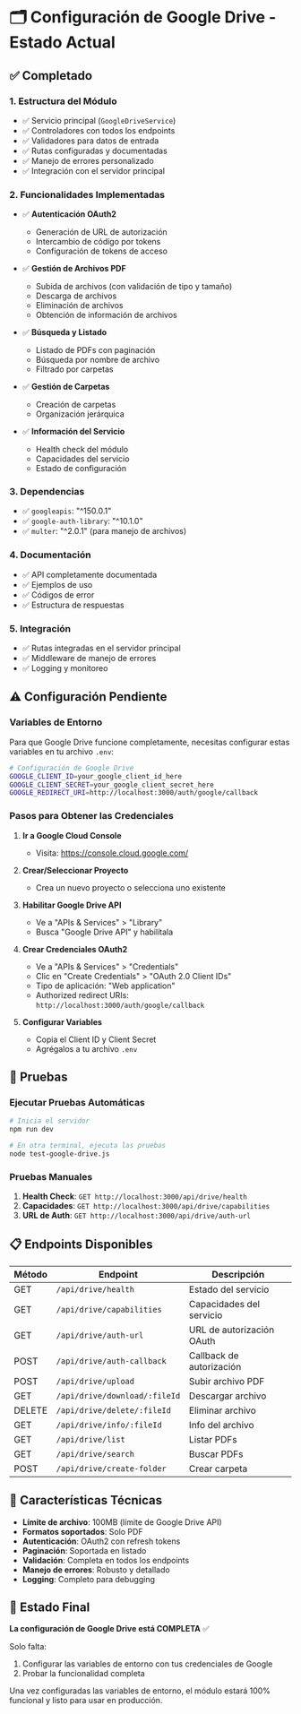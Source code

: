 # 🗂️ Configuración de Google Drive - Estado Actual

## ✅ Completado

### 1. **Estructura del Módulo**
- ✅ Servicio principal (`GoogleDriveService`)
- ✅ Controladores con todos los endpoints
- ✅ Validadores para datos de entrada
- ✅ Rutas configuradas y documentadas
- ✅ Manejo de errores personalizado
- ✅ Integración con el servidor principal

### 2. **Funcionalidades Implementadas**
- ✅ **Autenticación OAuth2**
  - Generación de URL de autorización
  - Intercambio de código por tokens
  - Configuración de tokens de acceso

- ✅ **Gestión de Archivos PDF**
  - Subida de archivos (con validación de tipo y tamaño)
  - Descarga de archivos
  - Eliminación de archivos
  - Obtención de información de archivos

- ✅ **Búsqueda y Listado**
  - Listado de PDFs con paginación
  - Búsqueda por nombre de archivo
  - Filtrado por carpetas

- ✅ **Gestión de Carpetas**
  - Creación de carpetas
  - Organización jerárquica

- ✅ **Información del Servicio**
  - Health check del módulo
  - Capacidades del servicio
  - Estado de configuración

### 3. **Dependencias**
- ✅ `googleapis`: "^150.0.1"
- ✅ `google-auth-library`: "^10.1.0"
- ✅ `multer`: "^2.0.1" (para manejo de archivos)

### 4. **Documentación**
- ✅ API completamente documentada
- ✅ Ejemplos de uso
- ✅ Códigos de error
- ✅ Estructura de respuestas

### 5. **Integración**
- ✅ Rutas integradas en el servidor principal
- ✅ Middleware de manejo de errores
- ✅ Logging y monitoreo

## ⚠️ Configuración Pendiente

### Variables de Entorno
Para que Google Drive funcione completamente, necesitas configurar estas variables en tu archivo `.env`:

```bash
# Configuración de Google Drive
GOOGLE_CLIENT_ID=your_google_client_id_here
GOOGLE_CLIENT_SECRET=your_google_client_secret_here
GOOGLE_REDIRECT_URI=http://localhost:3000/auth/google/callback
```

### Pasos para Obtener las Credenciales

1. **Ir a Google Cloud Console**
   - Visita: https://console.cloud.google.com/

2. **Crear/Seleccionar Proyecto**
   - Crea un nuevo proyecto o selecciona uno existente

3. **Habilitar Google Drive API**
   - Ve a "APIs & Services" > "Library"
   - Busca "Google Drive API" y habilítala

4. **Crear Credenciales OAuth2**
   - Ve a "APIs & Services" > "Credentials"
   - Clic en "Create Credentials" > "OAuth 2.0 Client IDs"
   - Tipo de aplicación: "Web application"
   - Authorized redirect URIs: `http://localhost:3000/auth/google/callback`

5. **Configurar Variables**
   - Copia el Client ID y Client Secret
   - Agrégalos a tu archivo `.env`

## 🧪 Pruebas

### Ejecutar Pruebas Automáticas
```bash
# Inicia el servidor
npm run dev

# En otra terminal, ejecuta las pruebas
node test-google-drive.js
```

### Pruebas Manuales
1. **Health Check**: `GET http://localhost:3000/api/drive/health`
2. **Capacidades**: `GET http://localhost:3000/api/drive/capabilities`
3. **URL de Auth**: `GET http://localhost:3000/api/drive/auth-url`

## 📋 Endpoints Disponibles

| Método | Endpoint | Descripción |
|--------|----------|-------------|
| GET | `/api/drive/health` | Estado del servicio |
| GET | `/api/drive/capabilities` | Capacidades del servicio |
| GET | `/api/drive/auth-url` | URL de autorización OAuth |
| POST | `/api/drive/auth-callback` | Callback de autorización |
| POST | `/api/drive/upload` | Subir archivo PDF |
| GET | `/api/drive/download/:fileId` | Descargar archivo |
| DELETE | `/api/drive/delete/:fileId` | Eliminar archivo |
| GET | `/api/drive/info/:fileId` | Info del archivo |
| GET | `/api/drive/list` | Listar PDFs |
| GET | `/api/drive/search` | Buscar PDFs |
| POST | `/api/drive/create-folder` | Crear carpeta |

## 🔧 Características Técnicas

- **Límite de archivo**: 100MB (límite de Google Drive API)
- **Formatos soportados**: Solo PDF
- **Autenticación**: OAuth2 con refresh tokens
- **Paginación**: Soportada en listado
- **Validación**: Completa en todos los endpoints
- **Manejo de errores**: Robusto y detallado
- **Logging**: Completo para debugging

## 🚀 Estado Final

**La configuración de Google Drive está COMPLETA** ✅

Solo falta:
1. Configurar las variables de entorno con tus credenciales de Google
2. Probar la funcionalidad completa

Una vez configuradas las variables de entorno, el módulo estará 100% funcional y listo para usar en producción.